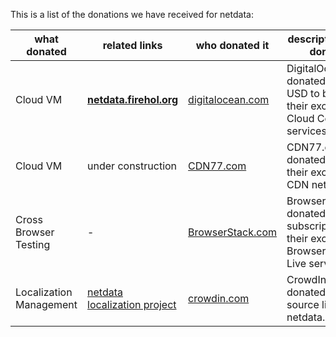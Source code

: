 This is a list of the donations we have received for netdata:

what donated|related links|who donated it|description of the donation
----|-----|---|-----------
Cloud VM|**[netdata.firehol.org](http://netdata.firehol.org)**|[digitalocean.com](https://www.digitalocean.com/)|DigitalOcean donated 1000 USD to be used in their excellent Cloud Computing services.
Cloud VM|under construction|[CDN77.com](https://www.cdn77.com/)|CDN77.com donated a VM on their excellent CDN network.
Cross Browser Testing|-|[BrowserStack.com](https://www.browserstack.com/)|BrowserStack.com donated a free subscription to their excellent Browser testing Live service.
Localization Management|[netdata localization project](https://crowdin.com/project/netdata)|[crowdin.com](https://crowdin.com/)|CrowdIn.com donated an open source license to netdata.

